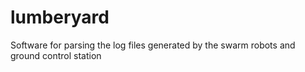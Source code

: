 # lumberyard
Software for parsing the log files generated by the swarm robots and ground control station